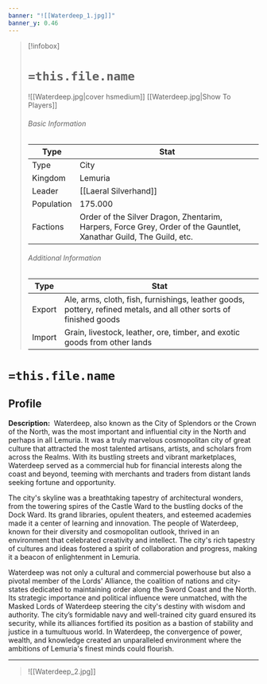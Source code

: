 ```yaml
---
banner: "![[Waterdeep_1.jpg]]"
banner_y: 0.46
---
```


> [!infobox]
> # `=this.file.name`
>  ![[Waterdeep.jpg|cover hsmedium]]
> [[Waterdeep.jpg|Show To Players]]
> ###### Basic Information
> Type |  Stat |
> ---|---|
> Type | City |
> Kingdom | Lemuria |
> Leader | [[Laeral Silverhand]]|
> Population | 175.000 |
> Factions | Order of the Silver Dragon, Zhentarim, Harpers, Force Grey, Order of the Gauntlet, Xanathar Guild, The Guild, etc. |
> ###### Additional Information
> Type |  Stat |
> ---|---|
> Export | Ale, arms, cloth, fish, furnishings, leather goods, pottery, refined metals, and all other sorts of finished goods |
> Import | Grain, livestock, leather, ore, timber, and exotic goods from other lands |

# `=this.file.name`
## Profile

**Description:** 
Waterdeep, also known as the City of Splendors or the Crown of the North, was the most important and influential city in the North and perhaps in all Lemuria. It was a truly marvelous cosmopolitan city of great culture that attracted the most talented artisans, artists, and scholars from across the Realms. With its bustling streets and vibrant marketplaces, Waterdeep served as a commercial hub for financial interests along the coast and beyond, teeming with merchants and traders from distant lands seeking fortune and opportunity.

The city's skyline was a breathtaking tapestry of architectural wonders, from the towering spires of the Castle Ward to the bustling docks of the Dock Ward. Its grand libraries, opulent theaters, and esteemed academies made it a center of learning and innovation. The people of Waterdeep, known for their diversity and cosmopolitan outlook, thrived in an environment that celebrated creativity and intellect. The city's rich tapestry of cultures and ideas fostered a spirit of collaboration and progress, making it a beacon of enlightenment in Lemuria.

Waterdeep was not only a cultural and commercial powerhouse but also a pivotal member of the Lords' Alliance, the coalition of nations and city-states dedicated to maintaining order along the Sword Coast and the North. Its strategic importance and political influence were unmatched, with the Masked Lords of Waterdeep steering the city's destiny with wisdom and authority. The city’s formidable navy and well-trained city guard ensured its security, while its alliances fortified its position as a bastion of stability and justice in a tumultuous world. In Waterdeep, the convergence of power, wealth, and knowledge created an unparalleled environment where the ambitions of Lemuria's finest minds could flourish.

---
>  ![[Waterdeep_2.jpg]]
